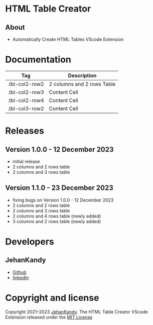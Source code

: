 # HTML Table Creator

## About

- Automatically Create HTML Tables VScode Extension

# Documentation

| Tag  | Description |
| ------------- | ------------- |
| .tbl-col2-row2  | 2 columns and 2 rows Table  |
| .tbl-col2-row3  | Content Cell  |
| .tbl-col2-row4  | Content Cell  |
| .tbl-col3-row2  | Content Cell  |

# Releases

## Version 1.0.0 - 12 December 2023

- initial release
- 2 columns and 2 rows table
- 2 columns and 3 rows table

## Version 1.1.0 - 23 December 2023

- fixing bugs on Version 1.0.0 - 12 December 2023
- 2 columns and 2 rows table
- 2 columns and 3 rows table
- 2 columns and 4 rows table (newly added)
- 3 columns and 2 rows table (newly added)

# Developers

## JehanKandy

- [Github](https://github.com/JehanKandy)
- [linkedIn](www.linkedin.com/in/jehan-weerasuriya-23a3a4223)


# Copyright and license

Copyright 2021–2023 [JehanKandy](https://github.com/JehanKandy). The HTML Table Creator VScode Extension released under the [MIT License](https://github.com/BackendExpert/table-vscode-extension/blob/master/LICENSE)
